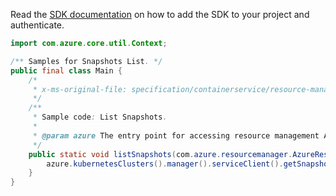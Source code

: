 Read the [SDK documentation](https://github.com/Azure/azure-sdk-for-java/blob/azure-resourcemanager_2.14.0/sdk/resourcemanager/azure-resourcemanager/README.md) on how to add the SDK to your project and authenticate.

```java
import com.azure.core.util.Context;

/** Samples for Snapshots List. */
public final class Main {
    /*
     * x-ms-original-file: specification/containerservice/resource-manager/Microsoft.ContainerService/stable/2022-02-01/examples/SnapshotsList.json
     */
    /**
     * Sample code: List Snapshots.
     *
     * @param azure The entry point for accessing resource management APIs in Azure.
     */
    public static void listSnapshots(com.azure.resourcemanager.AzureResourceManager azure) {
        azure.kubernetesClusters().manager().serviceClient().getSnapshots().list(Context.NONE);
    }
}
```
